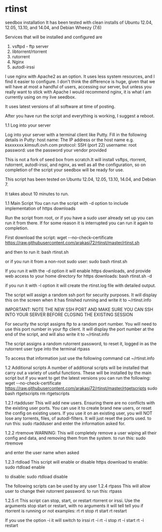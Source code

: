 rtinst
======

seedbox installation
It has been tested with clean installs of Ubuntu 12.04, 12.05, 13.10, and 14.04, and Debian Wheezy (7.6)

Services that will be installed and configured are
1. vsftpd - ftp server
2. libtorrent/rtorrent
3. rutorrent
4. Nginx
5. autodl-irssi

I use nginx with Apache2 as an option. It uses less system resources, and I find it easier to configure. I don't think the difference is huge, given that we will have at most a handful of users, accessing our server, but unless you really want to stick with Apache I would recommend nginx, it is what I am currently using on my live seedbox.

It uses latest versions of all software at time of posting.

After you have run the script and everything is working, I suggest a reboot.


1.1 Log into your server

Log into your server with a terminal client like Putty. Fill in the following details in Putty: 
host name: The IP address or the host name e.g. ksxxxxxx.kimsufi.ovh.com
protocol: SSH (port 22)
username: root
password: use the password your vendor provided

This is not a fork of seed box from scratch.It will install vsftps, rtorrent, rutorrent, autodl-irssi, and nginx, as well as all the configuration, so on completion of the script your seedbox will be ready for use.

This script has been tested on Ubuntu 12.04, 12.05, 13.10, 14.04, and Debian 7.

It takes about 10 minutes to run.

1.1 Main Script
You can run the script with -d option to include implementation of https downloads 

Run the script from root, or if you have a sudo user already set up you can run it from there. If for some reason it is interrupted you can run it again to completion. 

First download the script:
  wget --no-check-certificate https://raw.githubusercontent.com/arakasi72/rtinst/master/rtinst.sh

and then to run it:
  bash rtinst.sh

or if you run it from a non-root sudo user:
  sudo bash rtinst.sh

If you run it with the -d option it will enable https downloads, and provide web access to your home directory for https downloads:
  bash rtinst.sh -d

if you run it with -l option it will create the rtinst.log file with detailed output. 


The script will assign a random ssh port for security purposes. It will display this on the screen when it has finished running and write it to ~/rtinst.info

IMPORTANT: NOTE THE NEW SSH PORT AND MAKE SURE YOU CAN SSH INTO YOUR SERVER BEFORE CLOSING THE EXISTING SESSION

For security the script assigns ftp to a random port number. You will need to use this port number in your ftp client. It will display the port number at the end of the script, and will also write it to ~/rtinst.info

The script assigns a random rutorrent password, to reset it, logged in as the rutorrent user type into the terminal
rtpass

To access that information just use the following command
  cat ~/rtinst.info

1.2 Additional scripts
A number of additional scripts will be installed that carry out a variety of useful functions. These will be installed by the main script but if you want to get the latest versions you can run the following:
  wget --no-check-certificate https://raw.githubusercontent.com/arakasi72/rtinst/master/rtgetscripts
  sudo bash rtgetscripts
  rm rtgetscripts

1.2.1 rtadduser
This will add new users. Ensuring there are no conflicts with the existing user ports. You can use it to create brand new users, or reset the config on existing users. If you use it on an existing user, you will NOT lose any torrents, files, of autodl-filters. It will just reset the ports used.
to run this:
  sudo rtadduser
and enter the information asked for.

1.2.2 rtremove
WARNING: This will completely remove a user wiping all their config and data, and removing them from the system.
to run this:
  sudo rtremove

and enter the user name when asked

1.2.3 rtdload
This script will enable or disable https download
to enable:
  sudo rtdload enable

to disable:
  sudo rtdload disable

The following scripts can be used by any user
1.2.4 rtpass
This will allow user to change their rutorrent password.
to run this:
  rtpass

1.2.5 rt
This script can stop, start, or restart rtorrent or irssi. Use the arguments stop start or restart, with no arguments it will tell tell you if rtorrent is running or not
examples: 
    rt
    rt stop
    rt start
    rt restart

If you use the option -i it will switch to irssi
    rt -i
    rt -i stop
    rt -i start
    rt -i restart
